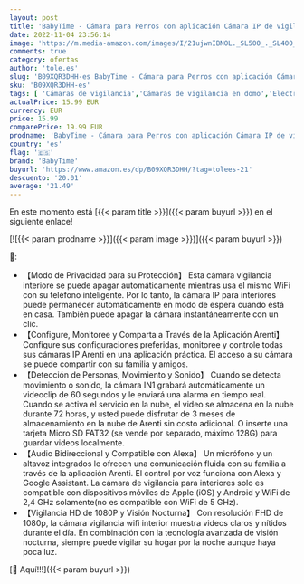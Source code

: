 ```yaml
---
layout: post
title: 'BabyTime - Cámara para Perros con aplicación Cámara IP de vigilancia Interior Wi-Fi 2.4 GHz Cámara IP para Mascotas 1080P HD Visión Nocturna Audio bidireccional Cámara de Seguridad Alexa Google Assistance'
date: 2022-11-04 23:56:14
image: 'https://m.media-amazon.com/images/I/21ujwnIBNOL._SL500_._SL400_.jpg'
comments: true
category: ofertas
author: 'tole.es'
slug: 'B09XQR3DHH-es BabyTime - Cámara para Perros con aplicación Cámara IP de...'
sku: 'B09XQR3DHH-es'
tags: [ 'Cámaras de vigilancia','Cámaras de vigilancia en domo','Electrónica','Fotografía y videocámaras','alexa','babytime','🇪🇸', ]
actualPrice: 15.99 EUR
currency: EUR
price: 15.99
comparePrice: 19.99 EUR
prodname: 'BabyTime - Cámara para Perros con aplicación Cámara IP de vigilancia Interior Wi-Fi 2.4 GHz Cámara IP para Mascotas 1080P HD Visión Nocturna Audio bidireccional Cámara de Seguridad Alexa Google Assistance'
country: 'es'
flag: '🇪🇸'
brand: 'BabyTime'
buyurl: 'https://www.amazon.es/dp/B09XQR3DHH/?tag=tolees-21'
descuento: '20.01'
average: '21.49'
---
```


En este momento está [{{< param title >}}]({{< param buyurl >}}) en el siguiente enlace!

[![{{< param prodname >}}]({{< param image >}})]({{< param buyurl >}})

🔎:

- 【Modo de Privacidad para su Protección】 Esta cámara vigilancia interiore se puede apagar automáticamente mientras usa el mismo WiFi con su teléfono inteligente. Por lo tanto, la cámara IP para interiores puede permanecer automáticamente en modo de espera cuando está en casa. También puede apagar la cámara instantáneamente con un clic.
- 【Configure, Monitoree y Comparta a Través de la Aplicación Arenti】 Configure sus configuraciones preferidas, monitoree y controle todas sus cámaras IP Arenti en una aplicación práctica. El acceso a su cámara se puede compartir con su familia y amigos.
- 【Detección de Personas, Movimiento y Sonido】 Cuando se detecta movimiento o sonido, la cámara IN1 grabará automáticamente un videoclip de 60 segundos y le enviará una alarma en tiempo real. Cuando se activa el servicio en la nube, el video se almacena en la nube durante 72 horas, y usted puede disfrutar de 3 meses de almacenamiento en la nube de Arenti sin costo adicional. O inserte una tarjeta Micro SD FAT32 (se vende por separado, máximo 128G) para guardar videos localmente.
- 【Audio Bidireccional y Compatible con Alexa】 Un micrófono y un altavoz integrados le ofrecen una comunicación fluida con su familia a través de la aplicación Arenti. El control por voz funciona con Alexa y Google Assistant. La cámara de vigilancia para interiores solo es compatible con dispositivos móviles de Apple (iOS) y Android y WiFi de 2,4 GHz solamente(no es compatible con WiFi de 5 GHz).
- 【Vigilancia HD de 1080P y Visión Nocturna】 Con resolución FHD de 1080p, la cámara vigilancia wifi interior muestra videos claros y nítidos durante el día. En combinación con la tecnología avanzada de visión nocturna, siempre puede vigilar su hogar por la noche aunque haya poca luz.

[🛒 Aquí!!!]({{< param buyurl >}})
